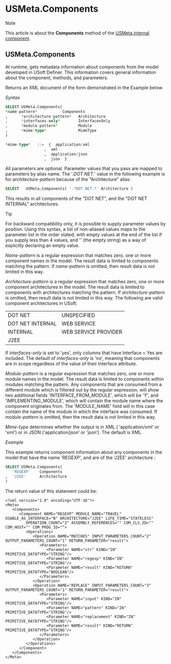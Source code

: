 # USMeta.Components



> [!NOTE]
> This article is about the **Components** method of the [USMeta internal component](/docs/Extensions/USMeta%20internal%20component).

## **USMeta.Components**

At runtime, gets metadata information about components from the model developed in USoft Definer. This information covers general information about the component, methods, and parameters.

Returns an XML document of the form demonstrated in the Example below.

*Syntax*

```sql
SELECT USMeta.Components(
*name-pattern*           Components
,      *architecture-pattern*   Architecture
,      *interfaces-only*        InterfacesOnly
,      *module-pattern*         Module
,      *mime-type*              MimeType
)

*mime-type*   ::=  {  application/xml
                 ,  xml
                 ,  application/json
                 ,  json  }
```

All parameters are optional. Parameter values that you pass are mapped to parameters by alias name. The '.*DOT NET.*' value in the following example is for *architecture-pattern* because of the "Architecture" alias:

```sql
SELECT   USMeta.Components( '.*DOT NET.*' Architecture )
```

This results in all components of the "DOT NET", and the "DOT NET INTERNAL" architectures.

> [!TIP]
> For backward compatibility only, it is possible to supply parameter values by position. Using this syntax, a list of non-aliased values maps to the parameter list in the order stated, with empty values at the end of the list if you supply less than 4 values, and '' (the empty string) as a way of explicitly declaring an empty value.

*Name-pattern* is a regular expression that matches zero, one or more component names in the model. The result data is limited to components matching the pattern. If *name-pattern* is omitted, then result data is not limited in this way.

*Architecture-pattern* is a regular expression that matches zero, one or more component architectures in the model. The result data is limited to components with architectures matching the pattern. If *architecture-pattern* is omitted, then result data is not limited in this way. The following are valid component architectures in USoft:

|        |        |
|--------|--------|
|DOT NET |UNSPECIFIED|
|DOT NET INTERNAL|WEB SERVICE|
|INTERNAL|WEB SERVICE PROVIDER|
|J2EE    |        |



If *interfaces-only* is set to 'yes', only columns that have Interface = Yes are included. The default of *interfaces-only* is 'no', meaning that components are in scope regardless of the value of their Interface attribute.

*Module-pattern* is a regular expression that matches zero, one or more module names in the model. The result data is limited to components within modules matching the pattern. Any components that are consumed from a different module which is filtered out by the regular expression, will show two additional fields 'INTERFACE_FROM_MODULE', which will be 'Y', and 'IMPLEMENTING_MODULE', which will contain the module name where the component originates from. The 'MODULE_NAME' field will in this case contain the name of the module in which the interface was consumed. If *module-pattern* is omitted, then the result data is not limited in this way.

*Mime-type* determines whether the output is in XML ( ‘application/xml‘ or 'xml’) or in JSON ('application/json’ or 'json’). The default is XML.

*Example*

This example returns component information about any components in the model that have the name 'REGEXP', and are of the 'J2EE' architecture :

```sql
SELECT USMeta.Components(
   'REGEXP'    Components
,  'J2EE'      Architecture
)
```

The return value of this statement could be:

```language-xml
<?xml version="1.0" encoding="UTF-16"?>
<Meta>
   <Components>
      <Component NAME="REGEXP" MODULE_NAME="TRAVEL" USABLE_AS_INTERFACE="N" ARCHITECTURE="J2EE" LIFE_TIME="STATELESS"
         OPERATION_COUNT="2" ASSEMBLY_REFERENCES="" COM_CLS_ID="" COM_HOST="" COM_PROG_ID="">
         <Operations>
            <Operation NAME="MATCHES" INPUT_PARAMETERS_COUNT="2" OUTPUT_PARAMETERS_COUNT="1" RETURN_PARAMETER="result">
               <Parameters>
                  <Parameter NAME="str" KIND="IN" PRIMITIVE_DATATYPE="STRING"/>
                  <Parameter NAME="regexp" KIND="IN" PRIMITIVE_DATATYPE="STRING"/>
                  <Parameter NAME="result" KIND="RETURN" PRIMITIVE_DATATYPE="BOOLEAN"/>
               </Parameters>
            </Operation>
            <Operation NAME="REPLACE" INPUT_PARAMETERS_COUNT="3" OUTPUT_PARAMETERS_COUNT="1" RETURN_PARAMETER="result">
               <Parameters>
                  <Parameter NAME="input" KIND="IN" PRIMITIVE_DATATYPE="STRING"/>
                  <Parameter NAME="pattern" KIND="IN" PRIMITIVE_DATATYPE="STRING"/>
                  <Parameter NAME="replacement" KIND="IN" PRIMITIVE_DATATYPE="STRING"/>
                  <Parameter NAME="result" KIND="RETURN" PRIMITIVE_DATATYPE="STRING"/>
               </Parameters>
            </Operation>
         </Operations>
      </Component>
   </Components>
</Meta>
```

 